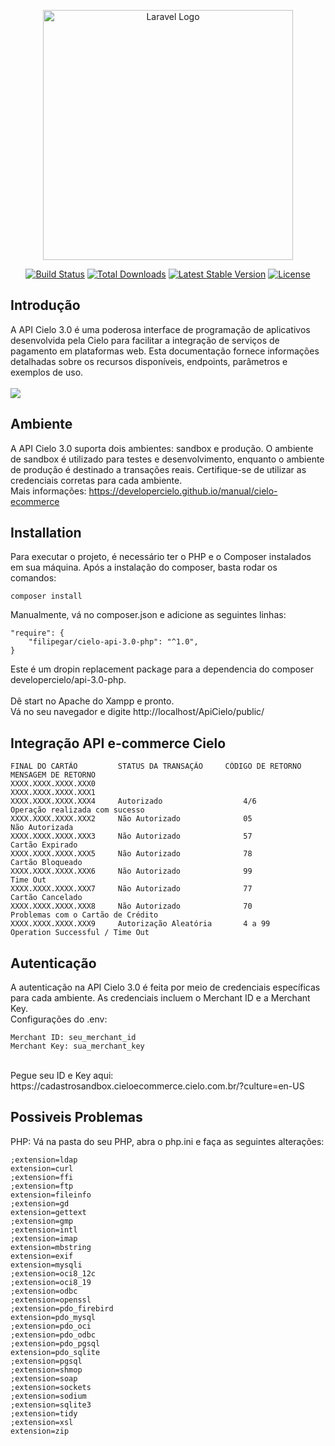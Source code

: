 <p align="center"><a href="https://laravel.com" target="_blank"><img src="https://raw.githubusercontent.com/laravel/art/master/logo-lockup/5%20SVG/2%20CMYK/1%20Full%20Color/laravel-logolockup-cmyk-red.svg" width="400" alt="Laravel Logo"></a></p>

<p align="center">
<a href="https://github.com/laravel/framework/actions"><img src="https://github.com/laravel/framework/workflows/tests/badge.svg" alt="Build Status"></a>
<a href="https://packagist.org/packages/laravel/framework"><img src="https://img.shields.io/packagist/dt/laravel/framework" alt="Total Downloads"></a>
<a href="https://packagist.org/packages/laravel/framework"><img src="https://img.shields.io/packagist/v/laravel/framework" alt="Latest Stable Version"></a>
<a href="https://packagist.org/packages/laravel/framework"><img src="https://img.shields.io/packagist/l/laravel/framework" alt="License"></a>
</p>

## Introdução

A API Cielo 3.0 é uma poderosa interface de programação de aplicativos desenvolvida pela Cielo para facilitar a integração de serviços de pagamento em plataformas web. Esta documentação fornece informações detalhadas sobre os recursos disponíveis, endpoints, parâmetros e exemplos de uso.
<br>
<br>
<img src="https://github.com/Kayquin/ApiCielo/assets/104329791/d4a41ad9-2f69-4af1-9c5f-7df6f2288eca" />

## Ambiente

A API Cielo 3.0 suporta dois ambientes: sandbox e produção. O ambiente de sandbox é utilizado para testes e desenvolvimento, enquanto o ambiente de produção é destinado a transações reais. Certifique-se de utilizar as credenciais corretas para cada ambiente.
<br>
Mais informações: https://developercielo.github.io/manual/cielo-ecommerce

## Installation
Para executar  o projeto, é necessário ter o PHP e o Composer instalados em sua máquina. Após a instalação do composer, basta rodar os comandos:
```
composer install
```
Manualmente, vá no composer.json e adicione as seguintes linhas:
```
"require": {
    "filipegar/cielo-api-3.0-php": "^1.0",
}
```
Este é um dropin replacement package para a dependencia do composer developercielo/api-3.0-php.
<br>
<br>
Dê start no Apache do Xampp e pronto.<br>
Vá no seu navegador e digite http://localhost/ApiCielo/public/

## Integração API e-commerce Cielo
```
FINAL DO CARTÃO	        STATUS DA TRANSAÇÃO	    CÓDIGO DE RETORNO	    MENSAGEM DE RETORNO
XXXX.XXXX.XXXX.XXX0
XXXX.XXXX.XXXX.XXX1
XXXX.XXXX.XXXX.XXX4	    Autorizado	                4/6	                   Operação realizada com sucesso
XXXX.XXXX.XXXX.XXX2	    Não Autorizado	            05	                   Não Autorizada
XXXX.XXXX.XXXX.XXX3	    Não Autorizado	            57	                   Cartão Expirado
XXXX.XXXX.XXXX.XXX5	    Não Autorizado	            78	                   Cartão Bloqueado
XXXX.XXXX.XXXX.XXX6	    Não Autorizado	            99	                   Time Out
XXXX.XXXX.XXXX.XXX7 	Não Autorizado	            77	                   Cartão Cancelado
XXXX.XXXX.XXXX.XXX8	    Não Autorizado	            70	                   Problemas com o Cartão de Crédito
XXXX.XXXX.XXXX.XXX9	    Autorização Aleatória	    4 a 99	               Operation Successful / Time Out
```
## Autenticação

A autenticação na API Cielo 3.0 é feita por meio de credenciais específicas para cada ambiente. As credenciais incluem o Merchant ID e a Merchant Key.<br>
Configurações do .env:
```
Merchant ID: seu_merchant_id
Merchant Key: sua_merchant_key
```
<br>
Pegue seu ID e Key aqui: https://cadastrosandbox.cieloecommerce.cielo.com.br/?culture=en-US
<br>

## Possiveis Problemas
PHP: Vá na pasta do seu PHP, abra o php.ini e faça as seguintes alterações:
```
;extension=ldap
extension=curl
;extension=ffi
;extension=ftp
extension=fileinfo
;extension=gd
extension=gettext
;extension=gmp
;extension=intl
;extension=imap
extension=mbstring
extension=exif
extension=mysqli
;extension=oci8_12c
;extension=oci8_19
;extension=odbc
;extension=openssl
;extension=pdo_firebird
extension=pdo_mysql
;extension=pdo_oci
;extension=pdo_odbc
;extension=pdo_pgsql
extension=pdo_sqlite
;extension=pgsql
;extension=shmop
;extension=soap
;extension=sockets
;extension=sodium
;extension=sqlite3
;extension=tidy
;extension=xsl
extension=zip
```
